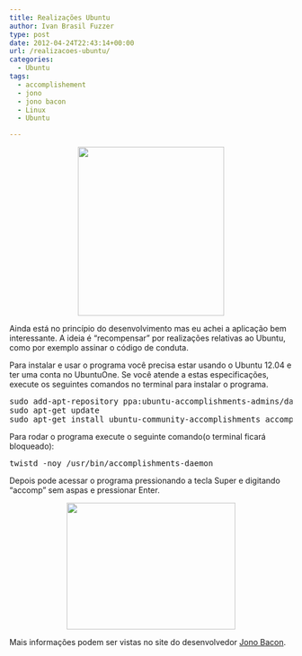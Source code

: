 ```yaml
---
title: Realizações Ubuntu
author: Ivan Brasil Fuzzer
type: post
date: 2012-04-24T22:43:14+00:00
url: /realizacoes-ubuntu/
categories:
  - Ubuntu
tags:
  - accomplishement
  - jono
  - jono bacon
  - Linux
  - Ubuntu

---
```

<p style="text-align: center;">
  <a href="http://www.ubuntero.com.br/wp-content/uploads/2012/04/Captura-de-tela-de-2012-04-24-193924.png"><img class="alignnone size-medium wp-image-3479" title="Captura de tela de 2012-04-24 19:39:24" src="http://www.ubuntero.com.br/wp-content/uploads/2012/04/Captura-de-tela-de-2012-04-24-193924-260x300.png" alt="" width="260" height="300" /></a>
</p>

Ainda está no princípio do desenvolvimento mas eu achei a aplicação bem interessante. A ideia é &#8220;recompensar&#8221; por realizações relativas ao Ubuntu, como por exemplo assinar o código de conduta.

Para instalar e usar o programa você precisa estar usando o Ubuntu 12.04 e ter uma conta no UbuntuOne. Se você atende a estas especificações, execute os seguintes comandos no terminal para instalar o programa.

<pre class="brush:shell">sudo add-apt-repository ppa:ubuntu-accomplishments-admins/daily
sudo apt-get update
sudo apt-get install ubuntu-community-accomplishments accomplishments-daemon accomplishments-viewer</pre>

Para rodar o programa execute o seguinte comando(o terminal ficará bloqueado):

<pre class="brush:shell">twistd -noy /usr/bin/accomplishments-daemon</pre>

Depois pode acessar o programa pressionando a tecla Super e digitando &#8220;accomp&#8221; sem aspas e pressionar Enter.

<p style="text-align: center;">
  <a href="http://www.ubuntero.com.br/wp-content/uploads/2012/04/Captura-de-tela-de-2012-04-24-193933.png"><img class="alignnone size-medium wp-image-3480" title="Captura de tela de 2012-04-24 19:39:33" src="http://www.ubuntero.com.br/wp-content/uploads/2012/04/Captura-de-tela-de-2012-04-24-193933-300x225.png" alt="" width="300" height="225" /></a>
</p>

Mais informações podem ser vistas no site do desenvolvedor [Jono Bacon][1].

 [1]: http://www.jonobacon.org/2012/04/24/ubuntu-accomplishments-the-road-to-0-1/